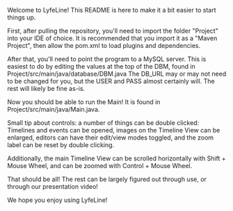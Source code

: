 Welcome to LyfeLine!
This README is here to make it a bit easier to start things up.

First, after pulling the repository, you'll need to import the folder "Project" into your IDE of choice.
It is recommended that you import it as a "Maven Project", then allow the pom.xml to load plugins and dependencies.

After that, you'll need to point the program to a MySQL server.
This is easiest to do by editing the values at the top of the DBM, found in Project/src/main/java/database/DBM.java
The DB_URL may or may not need to be changed for you, but the USER and PASS almost certainly will. The rest will likely be fine as-is.

Now you should be able to run the Main!
It is found in Project/src/main/java/Main.java.

Small tip about controls: a number of things can be double clicked:
Timelines and events can be opened, images on the Timeline View can be enlarged,
editors can have their edit/view modes toggled, and the zoom label can be reset by double clicking.

Additionally, the main Timeline View can be scrolled horizontally with Shift + Mouse Wheel,
and can be zoomed with Control + Mouse Wheel.

That should be all! The rest can be largely figured out through use, or through our presentation video!

We hope you enjoy using LyfeLine!

